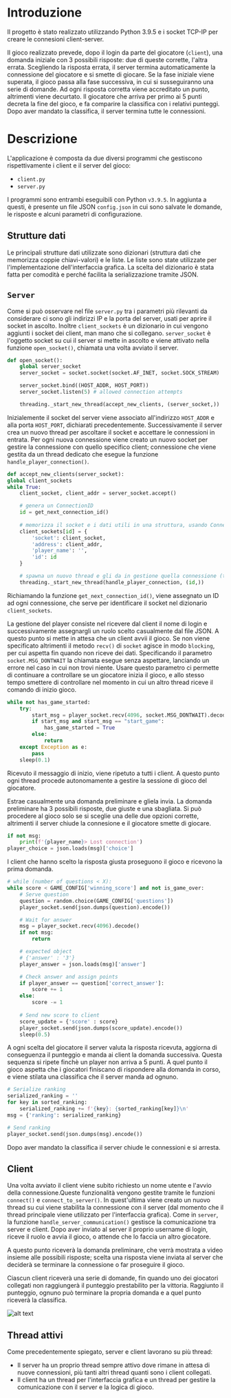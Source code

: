 

# Introduzione
Il progetto è stato realizzato utilizzando Python 3.9.5 e i socket TCP-IP per creare le connesioni client-server.

Il gioco realizzato prevede, dopo il login da parte del giocatore (`client`), una domanda iniziale con 3 possibili risposte: due di queste corrette, l'altra errata. Scegliendo la risposta errata, il server termina automaticamente la connessione del giocatore e si smette di giocare.
Se la fase iniziale viene superata, il gioco passa alla fase successiva, in cui si susseguiranno una serie di domande. Ad ogni risposta corretta viene accreditato un punto, altrimenti viene decurtato.
Il giocatore che arriva per primo ai 5 punti decreta la fine del gioco, e fa comparire la classifica con i relativi punteggi. Dopo aver mandato la classifica, il server termina tutte le connessioni.

# Descrizione
L'applicazione è composta da due diversi programmi che gestiscono rispettivamente i client e il server del gioco:
- `client.py`
- `server.py`

I programmi sono entrambi eseguibili con Python `v3.9.5`.
In aggiunta a questi, è presente un file JSON `config.json` in cui sono salvate le domande, le risposte e alcuni parametri di configurazione.

## Strutture dati
Le principali strutture dati utilizzate sono dizionari (struttura dati che memorizza coppie chiavi-valori) e le liste. 
Le liste sono state utilizzate per l'implementazione dell'interfaccia grafica.
La scelta del dizionario è stata fatta per comodità e perché facilita la serializzazione tramite JSON.

## `Server`
Come si può osservare nel file `server.py` tra i parametri più rilevanti da considerare ci sono gli indirizzi IP e la porta del server, usati per aprire il socket in ascolto.
Inoltre `client_sockets` è un dizionario in cui vengono aggiunti i socket dei client, man mano che si collegano.
`server_socket` è l'oggetto socket su cui il server si mette in ascolto e viene attivato nella funzione `open_socket()`, chiamata una volta avviato il server. 

```python
def open_socket():
    global server_socket
    server_socket = socket.socket(socket.AF_INET, socket.SOCK_STREAM)

    server_socket.bind((HOST_ADDR, HOST_PORT))
    server_socket.listen(5) # allowed connection attempts

    threading._start_new_thread(accept_new_clients, (server_socket,))
```

Inizialemente il socket del server viene associato all'indirizzo `HOST_ADDR` e alla porta `HOST_PORT`, dichiarati precedentemente.
Successivamente il server crea un nuovo thread per ascoltare il socket e accettare le connessioni in entrata. Per ogni nuova connessione viene creato un nuovo socket per gestire la connessione con quello specifico client; connessione che viene gestita da un thread dedicato che esegue la funzione `handle_player_connection()`.

```python
def accept_new_clients(server_socket):
global client_sockets
while True:
    client_socket, client_addr = server_socket.accept()

    # genera un ConnectionID
    id = get_next_connection_id()
    
    # memorizza il socket e i dati utili in una struttura, usando ConnectionID come identificativo
    client_sockets[id] = {
        'socket': client_socket,
        'address': client_addr,
        'player_name': '',
        'id': id
    }

    # spawna un nuovo thread e gli da in gestione quella connessione (tramite ConnectionID)
    threading._start_new_thread(handle_player_connection, (id,))
```

Richiamando la funzione `get_next_connection_id()`, viene assegnato un ID ad ogni connessione, che serve per identificare il socket nel dizionario `client_sockets`.

La gestione del player consiste nel ricevere dal client il nome di login e successivamente assegnargli un ruolo scelto casualmente dal file JSON.
A questo punto si mette in attesa che un client avvii il gioco. 
Se non viene specificato altrimenti il metodo `recv()` di `socket` agisce in modo `blocking`, per cui aspetta fin quando non riceve dei dati. Specificando il parametro `socket.MSG_DONTWAIT` la chiamata esegue senza aspettare, lanciando un errore nel caso in cui non trovi niente.
Usare questo parametro ci permette di continuare a controllare se un giocatore inizia il gioco, e allo stesso tempo smettere di controllare nel momento in cui un altro thread riceve il comando di inizio gioco.

```python
while not has_game_started:
    try:
        start_msg = player_socket.recv(4096, socket.MSG_DONTWAIT).decode()
        if start_msg and start_msg == "start_game":
            has_game_started = True
        else:
            return
    except Exception as e:
        pass
    sleep(0.1)
```

Ricevuto il messaggio di inizio, viene ripetuto a tutti i client.
A questo punto ogni thread procede autonomamente a gestire la sessione di gioco del giocatore.

Estrae casualmente una domanda preliminare e gliela invia.
La domanda preliminare ha 3 possibili risposte, due giuste e una sbagliata.
Si può procedere al gioco solo se si sceglie una delle due opzioni corrette, altrimenti il server chiude la connesione e il giocatore smette di giocare.

```python
if not msg:
    print(f'{player_name}> Lost connection')
player_choice = json.loads(msg)['choice']
```

I client che hanno scelto la risposta giusta proseguono il gioco e ricevono la prima domanda.

```python
# while (number of questions < X):
while score < GAME_CONFIG['winning_score'] and not is_game_over:
    # Serve question
    question = random.choice(GAME_CONFIG['questions'])
    player_socket.send(json.dumps(question).encode())

    # Wait for answer
    msg = player_socket.recv(4096).decode()
    if not msg:
        return

    # expected object
    # {'answer' : '3'}
    player_answer = json.loads(msg)['answer']

    # Check answer and assign points
    if player_answer == question['correct_answer']:
        score += 1
    else:
        score -= 1 
    
    # Send new score to client
    score_update = {'score' : score}
    player_socket.send(json.dumps(score_update).encode())
    sleep(0.5)
```

A ogni scelta del giocatore il server valuta la risposta ricevuta, aggiorna di conseguenza il punteggio e manda ai client la domanda successiva. 
Questa sequenza si ripete finchè un player non arriva a 5 punti.
A quel punto il gioco aspetta che i giocatori finiscano di rispondere alla domanda in corso, e viene stilata una classifica che il server manda ad ognuno.

```python
# Serialize ranking
serialized_ranking = ''
for key in sorted_ranking:
    serialized_ranking += f'{key}: {sorted_ranking[key]}\n'
msg = {'ranking': serialized_ranking}

# Send ranking
player_socket.send(json.dumps(msg).encode())
```

Dopo aver mandato la classifica il server chiude le connessioni e si arresta.

## Client

Una volta avviato il client viene subito richiesto un nome utente e l'avvio della connessione.Queste funzionalità vengono gestite tramite le funzioni `connect()` e `connect_to_server()`.
In quest'ultima viene creato un nuovo thread su cui viene stabilita la connessione con il server (dal momento che il thread principale viene utilizzato per l'interfaccia grafica).
Come in `server`, la funzione `handle_server_communication()` gestisce la comunicazione tra server e client.
Dopo aver inviato al server il proprio username di login, riceve il ruolo e avvia il gioco, o attende che lo faccia un altro giocatore. 

A questo punto riceverà la domanda preliminare, che verrà mostrata a video insieme alle possibili risposte; scelta una risposta viene inviata al server che deciderà se terminare la connessione o far proseguire il gioco.

Ciascun client riceverà una serie di domande, fin quando uno dei giocatori collegati non raggiungerà il punteggio prestabilito per la vittoria. Raggiunto il punteggio, ognuno può terminare la propria domanda e a quel punto riceverà la classifica.

![alt text](https://github.com/pastacolsugo/chat-reti/blob/main/Diagram.png)


## Thread attivi
Come precedentemente spiegato, server e client lavorano su più thread: 

- Il server ha un proprio thread sempre attivo dove rimane in attesa di nuove connessioni, più tanti altri thread quanti sono i client collegati.
- Il client ha un thread per l'interfaccia grafica e un thread per gestire la comunicazione con il server e la logica di gioco.
 
